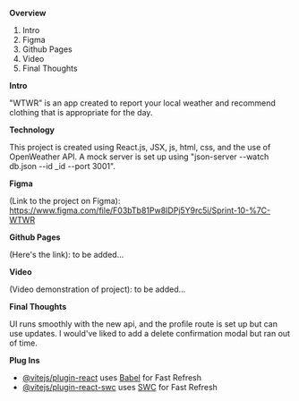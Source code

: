 **Overview**

1. Intro
2. Figma
3. Github Pages
4. Video
5. Final Thoughts

**Intro**

"WTWR" is an app created to report your local weather and recommend clothing that is appropriate for the day.

**Technology**

This project is created using React.js, JSX, js, html, css, and the use of OpenWeather API. A mock server is set up using "json-server --watch db.json --id _id --port 3001".

**Figma**

(Link to the project on Figma): https://www.figma.com/file/F03bTb81Pw8IDPj5Y9rc5i/Sprint-10-%7C-WTWR

**Github Pages**

(Here's the link): to be added...

**Video**

(Video demonstration of project): to be added...

**Final Thoughts**

UI runs smoothly with the new api, and the profile route is set up but can use updates. I would've liked to add a delete confirmation modal but ran out of time. 

**Plug Ins**

- [@vitejs/plugin-react](https://github.com/vitejs/vite-plugin-react/blob/main/packages/plugin-react/README.md) uses [Babel](https://babeljs.io/) for Fast Refresh
- [@vitejs/plugin-react-swc](https://github.com/vitejs/vite-plugin-react-swc) uses [SWC](https://swc.rs/) for Fast Refresh
